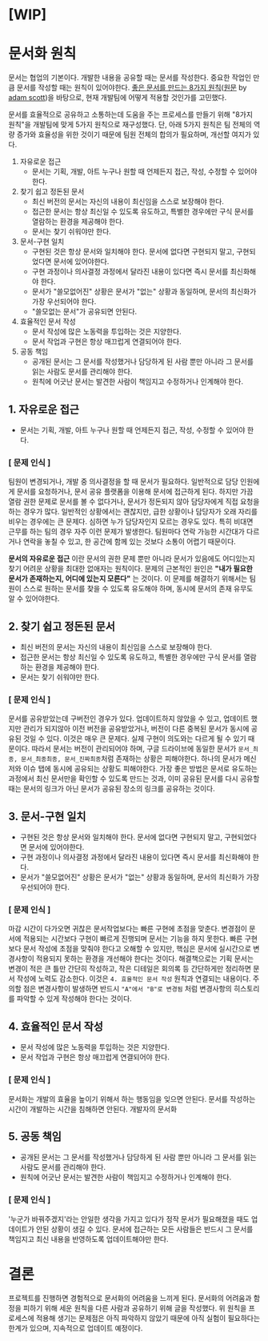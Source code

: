# [WIP]
# 문서화 원칙
문서는 협업의 기본이다.
개발한 내용을 공유할 때는 문서를 작성한다.
중요한 작업인 만큼 문서를 작성할 때는 원칙이 있어야한다.
[좋은 문서를 만드는 8가지 원칙](https://www.hanbit.co.kr/channel/category/category_view.html?cms_code=CMS6877759475)([원문](https://www.oreilly.com/content/the-eight-rules-of-good-documentation/) by [adam scott](https://www.oreilly.com/people/adam-scott/))을 바탕으로, 현재 개발팀에 어떻게 적용할 것인가를 고민했다.

문서를 효율적으로 공유하고 소통하는데 도움을 주는 프로세스를 만들기 위해 "8가지 원칙"을 개발팀에 맞게 5가지 원칙으로 재구성했다.
단, 아래 5가지 원칙은 팀 전체의 역량 증가와 효율성을 위한 것이기 때문에 팀원 전체의 합의가 필요하며, 개선할 여지가 있다.

1. 자유로운 접근
    - 문서는 기획, 개발, 아트 누구나 원할 때 언제든지 접근, 작성, 수정할 수 있어야 한다.
2. 찾기 쉽고 정돈된 문서
    - 최신 버전의 문서는 자신의 내용이 최신임을 스스로 보장해야 한다.
    - 접근한 문서는 항상 최신일 수 있도록 유도하고, 특별한 경우에만 구식 문서를 열람하는 환경을 제공해야 한다.
    - 문서는 찾기 쉬워야만 한다.
3. 문서-구현 일치
    - 구현된 것은 항상 문서와 일치해야 한다. 문서에 없다면 구현되지 말고, 구현되었다면 문서에 있어야한다.
    - 구현 과정이나 의사결정 과정에서 달라진 내용이 있다면 즉시 문서를 최신화해야 한다.
    - 문서가 "쓸모없어진" 상황은 문서가 "없는" 상황과 동일하며, 문서의 최신화가 가장 우선되어야 한다.
    - "쓸모없는 문서"가 공유되면 안된다.
4. 효율적인 문서 작성
    - 문서 작성에 많은 노동력을 투입하는 것은 지양한다.
    - 문서 작업과 구현은 항상 매끄럽게 연결되어야 한다.
5. 공동 책임
    - 공개된 문서는 그 문서를 작성했거나 담당하게 된 사람 뿐만 아니라 그 문서를 읽는 사람도 문서를 관리해야 한다.
    - 원칙에 어긋난 문서는 발견한 사람이 책임지고 수정하거나 인계해야 한다.

## 1. 자유로운 접근
- 문서는 기획, 개발, 아트 누구나 원할 때 언제든지 접근, 작성, 수정할 수 있어야 한다.

### [ 문제 인식 ]
팀원이 변경되거나, 개발 중 의사결정을 할 때 문서가 필요하다.
일반적으로 담당 인원에게 문서를 요청하거나, 문서 공유 플랫폼을 이용해 문서에 접근하게 된다.
하지만 가끔 열람 권한 문제로 문서를 볼 수 없다거나, 문서가 정돈되지 않아 담당자에게 직접 요청을 하는 경우가 많다.
일반적인 상황에서는 괜찮지만, 급한 상황이나 담당자가 오래 자리를 비우는 경우에는 큰 문제다.
심하면 누가 담당자인지 모르는 경우도 있다.
특히 비대면 근무를 하는 팀의 경우 자주 이런 문제가 발생한다.
팀원마다 연락 가능한 시간대가 다르거나 연락을 놓칠 수 있고, 한 공간에 함께 있는 것보다 소통이 어렵기 때문이다.

__문서의 자유로운 접근__ 이란 문서의 권한 문제 뿐만 아니라 문서가 있음에도 어디있는지 찾기 어려운 상황을 최대한 없애자는 원칙이다.
문제의 근본적인 원인은 __"내가 필요한 문서가 존재하는지, 어디에 있는지 모른다"__ 는 것이다.
이 문제를 해결하기 위해서는 팀원이 스스로 원하는 문서를 찾을 수 있도록 유도해야 하며, 동시에 문서의 존재 유무도 알 수 있어야한다.

## 2. 찾기 쉽고 정돈된 문서
- 최신 버전의 문서는 자신의 내용이 최신임을 스스로 보장해야 한다.
- 접근한 문서는 항상 최신일 수 있도록 유도하고, 특별한 경우에만 구식 문서를 열람하는 환경을 제공해야 한다.
- 문서는 찾기 쉬워야만 한다.

### [ 문제 인식 ]
문서를 공유받았는데 구버전인 경우가 있다.
업데이트하지 않았을 수 있고, 업데이트 했지만 관리가 되지않아 이전 버전을 공유받았거나, 버전이 다른 중복된 문서가 동시에 공유된 것일 수 있다.
이것은 매우 큰 문제다.
실제 구현이 의도와는 다르게 될 수 있기 때문이다.
따라서 문서는 버전이 관리되어야 하며, 구글 드라이브에 동일한 문서가 `문서_최종, 문서_최종최종, 문서_진짜최종`처럼 존재하는 상황은 피해야한다.
하나의 문서가 메신저와 이슈 탭에 동시에 공유되는 상황도 피해야한다.
가장 좋은 방법은 문서로 유도하는 과정에서 최신 문서만을 확인할 수 있도록 만드는 것과, 이미 공유된 문서를 다시 공유할 때는 문서의 링크가 아닌 문서가 공유된 장소의 링크를 공유하는 것이다.

## 3. 문서-구현 일치
- 구현된 것은 항상 문서와 일치해야 한다. 문서에 없다면 구현되지 말고, 구현되었다면 문서에 있어야한다.
- 구현 과정이나 의사결정 과정에서 달라진 내용이 있다면 즉시 문서를 최신화해야 한다.
- 문서가 "쓸모없어진" 상황은 문서가 "없는" 상황과 동일하며, 문서의 최신화가 가장 우선되어야 한다.

### [ 문제 인식 ]
마감 시간이 다가오면 귀찮은 문서작업보다는 빠른 구현에 초점을 맞춘다.
변경점이 문서에 적용되는 시간보다 구현이 빠르게 진행되며 문서는 기능을 하지 못한다.
빠른 구현보다 문서 작성에 초점을 맞춰야 한다고 오해할 수 있지만, 핵심은 문서에 실시간으로 변경사항이 적용되지 못하는 환경을 개선해야 한다는 것이다.
해결책으로는 기획 문서는 변경이 적은 큰 틀만 간단히 작성하고, 작은 디테일은 회의록 등 간단하게만 정리하면 문서 작성에 노력도 감소한다.
이것은 `4. 효율적인 문서 작성` 원칙과 연결되는 내용이다.
주의할 점은 변경사항이 발생하면 반드시 `"A"에서 "B"로 변경됨` 처럼 변경사항의 히스토리를 파악할 수 있게 작성해야 한다는 것이다.

## 4. 효율적인 문서 작성
- 문서 작성에 많은 노동력을 투입하는 것은 지양한다.
- 문서 작업과 구현은 항상 매끄럽게 연결되어야 한다.

### [ 문제 인식 ]
문서화는 개발의 효율을 높이기 위해서 하는 행동임을 잊으면 안된다.
문서를 작성하는 시간이 개발하는 시간을 침해하면 안된다.
개발자의 문서화

## 5. 공동 책임
- 공개된 문서는 그 문서를 작성했거나 담당하게 된 사람 뿐만 아니라 그 문서를 읽는 사람도 문서를 관리해야 한다.
- 원칙에 어긋난 문서는 발견한 사람이 책임지고 수정하거나 인계해야 한다.

### [ 문제 인식 ]
'누군가 바꿔주겠지'라는 안일한 생각을 가지고 있다가 정작 문서가 필요해졌을 때도 업데이트가 안된 상황이 생길 수 있다.
문서에 접근하는 모든 사람들은 반드시 그 문서를 책임지고 최신 내용을 반영하도록 업데이트해야만 한다.

# 결론
프로젝트를 진행하면 경험적으로 문서화의 어려움을 느끼게 된다. 문서화의 어려움과 함정을 피하기 위해 세운 원칙을 다른 사람과 공유하기 위해 글을 작성했다.
위 원칙을 프로세스에 적용해 생기는 문제점은 아직 파악하지 않았기 때문에 아직 실험이 필요하다는 한계가 있으며, 지속적으로 업데이트 예정이다.